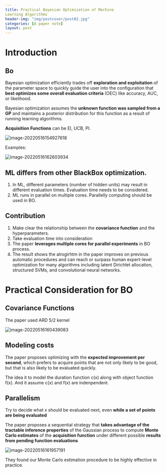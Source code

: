 ```yaml
---
title: Practical Bayesian Optimization of Machine
Learning Algorithms
header-img: "img/postcover/post02.jpg"
categories: [A paper note]
layout: post
---
```


# Introduction

## Bo

Bayesian optimization efficiently trades off **exploration and exploitation** of the parameter space to quickly guide the user into the configuration that **best optimizes some overall evaluation criteria** (OEC) like accuracy, AUC, or likelihood.

Bayesian optimization assumes the **unknown function was sampled from a GP** and maintains a posterior distribution for this function as a result of running learning algorithms.

**Acquisition Functions** can be EI, UCB, PI.

![image-20220516154927618](https://github.com/NLGithubWP/tech-notebook/raw/master/img/a_img_store/image-20220516154927618.png)

Examples:

![image-20220516162603934](https://github.com/NLGithubWP/tech-notebook/raw/master/img/a_img_store/image-20220516162603934.png)

## ML differs from other BlackBox optimization.

1. In ML, different parameters (number of hidden units) may result in different evaluation times. Evaluation time needs to be considered.
2. ML runs in parallel on multiple cores. Parallelly computing should be used in BO.

## Contribution

1. Make clear the relationship between the **covariance function** and the hyperparameters.
2. Take evaluation time into consideration
3. The paper **leverages multiple cores for parallel experiments** in BO process.
4. The result shows the alrogirhtm in the paper improves on previous automatic procedures and can reach or surpass human expert-level optimization for many algorithms including latent Dirichlet allocation, structured SVMs, and convolutional neural networks.

# Practical Consideration for BO

## Covariance Functions

The paper used ARD 5/2 kernel

![image-20220516160439083](https://github.com/NLGithubWP/tech-notebook/raw/master/img/a_img_store/image-20220516160439083.png)

## Modeling costs

The paper proposes optimizing with the **expected improvement per second**, which prefers to acquire points that are not only likely to be good, but that is also likely to be evaluated quickly.

The idea it to model the duration function c(x) along with object function f(x). And it assume c(x) and f(x) are indenpendent. 

## Parallelism

Try to decide what x should be evaluated next, even **while a set of points are being evaluated**

The paper proposes a sequential strategy that **takes advantage of the tractable inference properties** of the Gaussian process to compute **Monte Carlo estimates** of the **acquisition function** under different possible **results from pending function evaluations**

![image-20220516161957191](https://github.com/NLGithubWP/tech-notebook/raw/master/img/a_img_store/image-20220516161957191.png)

They found our Monte Carlo estimation procedure to be highly effective in practice.